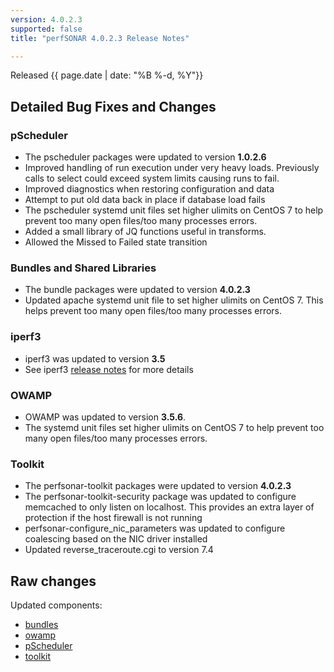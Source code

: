 ```yaml
---
version: 4.0.2.3
supported: false
title: "perfSONAR 4.0.2.3 Release Notes"

---
```


Released {{ page.date | date: "%B %-d, %Y"}}


Detailed Bug Fixes and Changes
------------------------------

### pScheduler

-   The pscheduler packages were updated to version **1.0.2.6**
-   Improved handling of run execution under very heavy loads.
    Previously calls to select could exceed system limits causing runs
    to fail.
-   Improved diagnostics when restoring configuration and data
-   Attempt to put old data back in place if database load fails
-   The pscheduler systemd unit files set higher ulimits on CentOS 7 to
    help prevent too many open files/too many processes errors.
-   Added a small library of JQ functions useful in transforms.
-   Allowed the Missed to Failed state transition

### Bundles and Shared Libraries

-   The bundle packages were updated to version **4.0.2.3**
-   Updated apache systemd unit file to set higher ulimits on CentOS 7.
    This helps prevent too many open files/too many processes errors.

### iperf3

-   iperf3 was updated to version **3.5**
-   See iperf3 [release
    notes](https://software.es.net/iperf/news.html#iperf-3-5-released)
    for more details

### OWAMP

-   OWAMP was updated to version **3.5.6**.
-   The systemd unit files set higher ulimits on CentOS 7 to help
    prevent too many open files/too many processes errors.

### Toolkit

-   The perfsonar-toolkit packages were updated to version **4.0.2.3**
-   The perfsonar-toolkit-security package was updated to configure
    memcached to only listen on localhost. This provides an extra layer
    of protection if the host firewall is not running
-   perfsonar-configure\_nic\_parameters was updated to configure
    coalescing based on the NIC driver installed
-   Updated reverse\_traceroute.cgi to version 7.4

Raw changes
-----------

Updated components:

-   [bundles](https://github.com/perfsonar/bundles/compare/4.0.2.1...4.0.2.3)
-   [owamp](https://github.com/perfsonar/owamp/compare/3.5.5...3.5.6)
-   [pScheduler](https://github.com/perfsonar/pscheduler/compare/1.0.2.3...1.0.2.6)
-   [toolkit](https://github.com/perfsonar/toolkit/compare/4.0.2.2...4.0.2.3)
